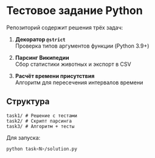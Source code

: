 # Тестовое задание Python
Репозиторий содержит решения трёх задач:

1. **Декоратор `@strict`**  
   Проверка типов аргументов функции (Python 3.9+)

2. **Парсинг Википедии**  
   Сбор статистики животных и экспорт в CSV

3. **Расчёт времени присутствия**  
   Алгоритм для пересечения интервалов времени

## Структура
```
task1/ # Решение с тестами
task2/ # Скрипт парсинга
task3/ # Алгоритм + тесты
```

Для запуска:  
```bash
python task<N>/solution.py
